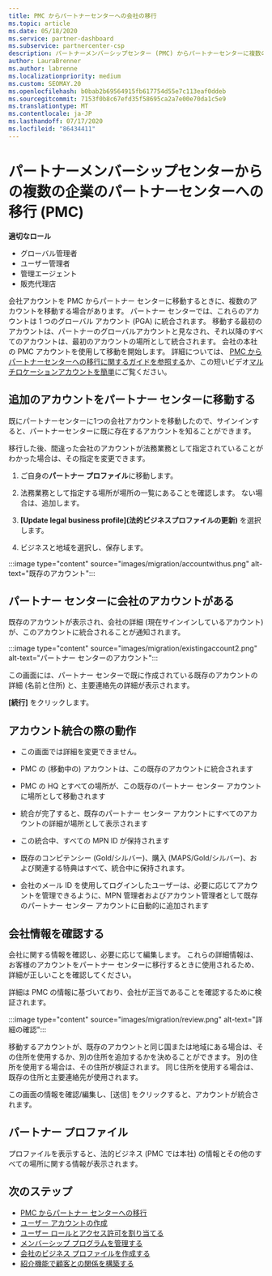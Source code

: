 ```yaml
---
title: PMC からパートナーセンターへの会社の移行
ms.topic: article
ms.date: 05/18/2020
ms.service: partner-dashboard
ms.subservice: partnercenter-csp
description: パートナーメンバーシップセンター (PMC) からパートナーセンターに複数の企業を移行し、パートナーのグローバルアカウントに統合する場合の注意事項。
author: LauraBrenner
ms.author: labrenne
ms.localizationpriority: medium
ms.custom: SEOMAY.20
ms.openlocfilehash: b0bab2b69564915fb617754d55e7c113eaf0ddeb
ms.sourcegitcommit: 7153f0b8c67efd35f58695ca2a7e00e70da1c5e9
ms.translationtype: MT
ms.contentlocale: ja-JP
ms.lasthandoff: 07/17/2020
ms.locfileid: "86434411"
---
```

# <a name="moving-multiple-companies-to-partner-center-from-partner-membership-center-pmc"></a>パートナーメンバーシップセンターからの複数の企業のパートナーセンターへの移行 (PMC)

**適切なロール**

- グローバル管理者
- ユーザー管理者
- 管理エージェント
- 販売代理店

会社アカウントを PMC からパートナー センターに移動するときに、複数のアカウントを移動する場合があります。 パートナー センターでは、これらのアカウントは 1 つのグローバル アカウント (PGA) に統合されます。 移動する最初のアカウントは、パートナーのグローバルアカウントと見なされ、それ以降のすべてのアカウントは、最初のアカウントの場所として統合されます。 会社の本社の PMC アカウントを使用して移動を開始します。 詳細については、 [PMC からパートナーセンターへの移行に関するガイドを参照する](guide-to-migration.md)か、この短いビデオ[マルチロケーションアカウントを簡単](https://vimeo.com/290335248)にご覧ください。

## <a name="move-your-additional-accounts-into-partner-center"></a>追加のアカウントをパートナー センターに移動する

既にパートナーセンターに1つの会社アカウントを移動したので、サインインすると、パートナーセンターに既に存在するアカウントを知ることができます。

移行した後、間違った会社のアカウントが法務業務として指定されていることがわかった場合は、その指定を変更できます。

1. ご自身の**パートナー プロファイル**に移動します。

2. 法務業務として指定する場所が場所の一覧にあることを確認します。 ない場合は、追加します。

3. **[Update legal business profile]\(法的ビジネスプロファイルの更新\)** を選択します。

4. ビジネスと地域を選択し、保存します。

:::image type="content" source="images/migration/accountwithus.png" alt-text="既存のアカウント":::

## <a name="your-company-has-an-account-in-partner-center"></a>パートナー センターに会社のアカウントがある

既存のアカウントが表示され、会社の詳細 (現在サインインしているアカウント) が、このアカウントに統合されることが通知されます。

:::image type="content" source="images/migration/existingaccount2.png" alt-text="パートナー センターのアカウント":::

この画面には、パートナー センターで既に作成されている既存のアカウントの詳細 (名前と住所) と、主要連絡先の詳細が表示されます。

**[続行]** をクリックします。

## <a name="what-happens-during-consolidation-of-accounts"></a>アカウント統合の際の動作

- この画面では詳細を変更できません。

- PMC の (移動中の) アカウントは、この既存のアカウントに統合されます

- PMC の HQ とすべての場所が、この既存のパートナー センター アカウントに場所として移動されます

- 統合が完了すると、既存のパートナー センター アカウントにすべてのアカウントの詳細が場所として表示されます

- この統合中、すべての MPN ID が保持されます

- 既存のコンピテンシー (Gold/シルバー)、購入 (MAPS/Gold/シルバー)、および関連する特典はすべて、統合中に保持されます。

- 会社のメール ID を使用してログインしたユーザーは、必要に応じてアカウントを管理できるように、MPN 管理者およびアカウント管理者として既存のパートナー センター アカウントに自動的に追加されます

## <a name="review-your-company-information"></a>会社情報を確認する

会社に関する情報を確認し、必要に応じて編集します。  これらの詳細情報は、お客様のアカウントをパートナー センターに移行するときに使用されるため、詳細が正しいことを確認してください。

詳細は PMC の情報に基づいており、会社が正当であることを確認するために検証されます。


:::image type="content" source="images/migration/review.png" alt-text="詳細の確認":::

移動するアカウントが、既存のアカウントと同じ国または地域にある場合は、その住所を使用するか、別の住所を追加するかを決めることができます。 別の住所を使用する場合は、その住所が検証されます。 同じ住所を使用する場合は、既存の住所と主要連絡先が使用されます。

この画面の情報を確認/編集し、[送信] をクリックすると、アカウントが統合されます。

## <a name="partner-profile"></a>パートナー プロファイル

プロファイルを表示すると、法的ビジネス (PMC では本社) の情報とその他のすべての場所に関する情報が表示されます。

## <a name="next-steps"></a>次のステップ

- [PMC からパートナー センターへの移行](move-pmc-pc-map.md)
- [ユーザー アカウントの作成](create-user-accounts-and-set-permissions.md)
- [ユーザー ロールとアクセス許可を割り当てる](permissions-overview.md)
- [メンバーシップ プログラムを管理する](renew-mpn-offers.md)
- [会社のビジネス プロファイルを作成する](create-a-marketing-profile.md)
- [紹介機能で顧客との関係を構築する](responding-to-referrals.md)
